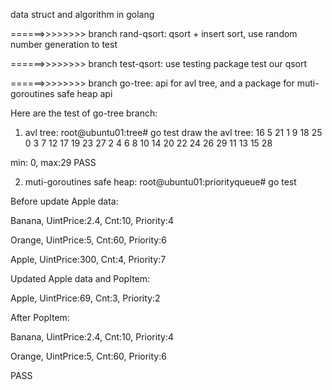 data struct and algorithm in golang

======>>>>>>>>
branch rand-qsort: qsort + insert sort, use random number generation to test

======>>>>>>>>
branch test-qsort: use testing package test our qsort

======>>>>>>>>
branch go-tree: api for avl tree, and a package for muti-goroutines safe heap api

Here are the test of go-tree branch:
1) avl tree:
root@ubuntu01:tree# go test
draw the avl tree:
                                16 
                5                                 21 
    1                 9         18                 25 
  0     3     7         12   17     19     23         27 
  2   4   6   8     10     14   20   22   24   26     29 
  11   13   15   28 

min: 0, max:29
PASS

2) muti-goroutines safe heap:
root@ubuntu01:priorityqueue# go test

Before update Apple data:

Banana, UintPrice:2.4, Cnt:10, Priority:4

Orange, UintPrice:5, Cnt:60, Priority:6

Apple, UintPrice:300, Cnt:4, Priority:7

Updated Apple data and PopItem:

Apple, UintPrice:69, Cnt:3, Priority:2

After PopItem:

Banana, UintPrice:2.4, Cnt:10, Priority:4

Orange, UintPrice:5, Cnt:60, Priority:6

PASS






